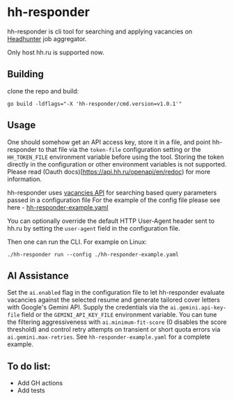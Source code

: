 # hh-responder
hh-responder is cli tool for searching and applying vacancies on [Headhunter](https://hh.ru/) job aggregator.

Only host hh.ru is supported now.

## Building
clone the repo and build:
```
go build -ldflags="-X 'hh-responder/cmd.version=v1.0.1'"
```

## Usage

One should somehow get an API access key, store it in a file, and point hh-responder to that file via the `token-file` configuration setting or the `HH_TOKEN_FILE` environment variable before using the tool. Storing the token directly in the configuration or other environment variables is not supported. Please read (Oauth docs)[https://api.hh.ru/openapi/en/redoc) for more information.

hh-responder uses [vacancies API](https://github.com/hhru/api/blob/master/docs_eng/vacancies.md#search) for searching based query parameters passed in a configuration file
For the example of the config file please see here - [hh-responder-example.yaml](hh-responder-example.yaml)

You can optionally override the default HTTP User-Agent header sent to hh.ru by setting the `user-agent` field in the configuration file.

Then one can run the CLI. For example on Linux:
```
./hh-responder run --config ./hh-responder-example.yaml
```

## AI Assistance

Set the `ai.enabled` flag in the configuration file to let hh-responder evaluate vacancies against the selected resume and generate tailored cover letters with Google's Gemini API. Supply the credentials via the `ai.gemini.api-key-file` field or the `GEMINI_API_KEY_FILE` environment variable. You can tune the filtering aggressiveness with `ai.minimum-fit-score` (0 disables the score threshold) and control retry attempts on transient or short quota errors via `ai.gemini.max-retries`. See `hh-responder-example.yaml` for a complete example.

## To do list:
- Add GH actions
- Add tests
